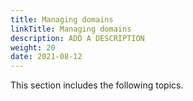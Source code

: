 ```yaml
---
title: Managing domains
linkTitle: Managing domains
description: ADD A DESCRIPTION
weight: 20
date: 2021-08-12
---
```


This section includes the following topics.
